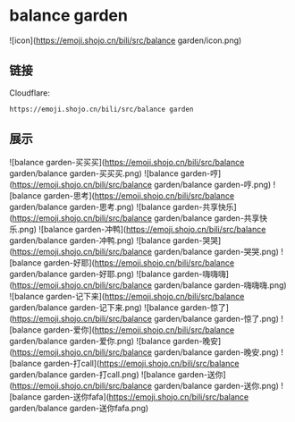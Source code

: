 # balance garden
![icon](https://emoji.shojo.cn/bili/src/balance garden/icon.png)
## 链接
Cloudflare:
```
https://emoji.shojo.cn/bili/src/balance garden
```
## 展示
![balance garden-买买买](https://emoji.shojo.cn/bili/src/balance garden/balance garden-买买买.png)
![balance garden-哼](https://emoji.shojo.cn/bili/src/balance garden/balance garden-哼.png)
![balance garden-思考](https://emoji.shojo.cn/bili/src/balance garden/balance garden-思考.png)
![balance garden-共享快乐](https://emoji.shojo.cn/bili/src/balance garden/balance garden-共享快乐.png)
![balance garden-冲鸭](https://emoji.shojo.cn/bili/src/balance garden/balance garden-冲鸭.png)
![balance garden-哭哭](https://emoji.shojo.cn/bili/src/balance garden/balance garden-哭哭.png)
![balance garden-好耶](https://emoji.shojo.cn/bili/src/balance garden/balance garden-好耶.png)
![balance garden-嗨嗨嗨](https://emoji.shojo.cn/bili/src/balance garden/balance garden-嗨嗨嗨.png)
![balance garden-记下来](https://emoji.shojo.cn/bili/src/balance garden/balance garden-记下来.png)
![balance garden-惊了](https://emoji.shojo.cn/bili/src/balance garden/balance garden-惊了.png)
![balance garden-爱你](https://emoji.shojo.cn/bili/src/balance garden/balance garden-爱你.png)
![balance garden-晚安](https://emoji.shojo.cn/bili/src/balance garden/balance garden-晚安.png)
![balance garden-打call](https://emoji.shojo.cn/bili/src/balance garden/balance garden-打call.png)
![balance garden-送你](https://emoji.shojo.cn/bili/src/balance garden/balance garden-送你.png)
![balance garden-送你fafa](https://emoji.shojo.cn/bili/src/balance garden/balance garden-送你fafa.png)
